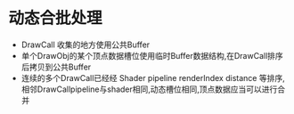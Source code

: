 # 动态合批处理

* DrawCall 收集的地方使用公共Buffer
* 单个DrawObj的某个顶点数据槽位使用临时Buffer数据结构,在DrawCall排序后拷贝到公共Buffer
* 连续的多个DrawCall已经经 Shader pipeline renderIndex distance 等排序, 相邻DrawCallpipeline与shader相同,动态槽位相同,顶点数据应当可以进行合并
